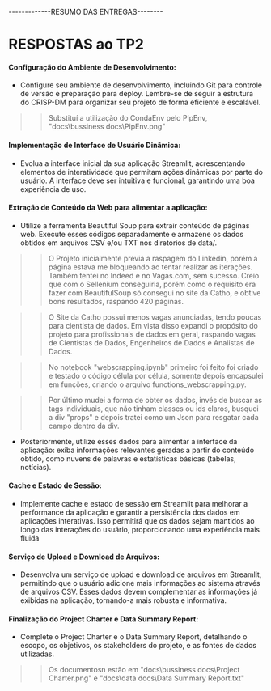 -------------RESUMO DAS ENTREGAS--------

# RESPOSTAS ao TP2
#### Configuração do Ambiente de Desenvolvimento:
  * Configure seu ambiente de desenvolvimento, incluindo Git para controle de versão e preparação para deploy. Lembre-se de seguir a estrutura do CRISP-DM para organizar seu projeto de forma eficiente e escalável.
  
  >> Substituí a utilização do CondaEnv pelo PipEnv, "docs\bussiness docs\PipEnv.png"

#### Implementação de Interface de Usuário Dinâmica:
  * Evolua a interface inicial da sua aplicação Streamlit, acrescentando elementos de interatividade que permitam ações dinâmicas por parte do usuário. A interface deve ser intuitiva e funcional, garantindo uma boa experiência de uso.
  

#### Extração de Conteúdo da Web para alimentar a aplicação:
  * Utilize a ferramenta Beautiful Soup para extrair conteúdo de páginas web. Execute esses códigos separadamente e armazene os dados obtidos em arquivos CSV e/ou TXT nos diretórios de data/.
  
  >> O Projeto inicialmente previa a raspagem do Linkedin, porém a página estava me bloqueando ao tentar realizar as iterações. Também tentei no Indeed e no Vagas.com, sem sucesso. Creio que com o Sellenium conseguiria, porém como o requisito era fazer com BeautifulSoup só consegui no site da Catho, e obtive bons resultados, raspando 420 páginas.

  >> O Site da Catho possui menos vagas anunciadas, tendo poucas para cientista de dados. Em vista disso expandi o propósito do projeto para profissionais de dados em geral, raspando vagas de Cientistas de Dados, Engenheiros de Dados e Analistas de Dados.

  >> No notebook "webscrapping.ipynb" primeiro foi feito foi criado e testado o código célula por célula, somente depois encapsulei em funções, criando o arquivo functions_webscrapping.py.

  >> Por último mudei a forma de obter os dados, invés de buscar as tags individuais, que não tinham classes ou ids claros, busquei a div "props" e depois tratei como um Json para resgatar cada campo dentro da div.

  * Posteriormente, utilize esses dados para alimentar a interface da aplicação: exiba informações relevantes geradas a partir do conteúdo obtido, como nuvens de palavras e estatísticas básicas (tabelas, notícias).
  
#### Cache e Estado de Sessão:
  * Implemente cache e estado de sessão em Streamlit para melhorar a performance da aplicação e garantir a persistência dos dados em aplicações interativas. Isso permitirá que os dados sejam mantidos ao longo das interações do usuário, proporcionando uma experiência mais fluida
  
#### Serviço de Upload e Download de Arquivos:
  * Desenvolva um serviço de upload e download de arquivos em Streamlit, permitindo que o usuário adicione mais informações ao sistema através de arquivos CSV. Esses dados devem complementar as informações já exibidas na aplicação, tornando-a mais robusta e informativa.
  
#### Finalização do Project Charter e Data Summary Report:
  * Complete o Project Charter e o Data Summary Report, detalhando o escopo, os objetivos, os stakeholders do projeto, e as fontes de dados utilizadas. 
  >> Os documentosn estão em "docs\bussiness docs\Project Charter.png" e "docs\data docs\Data Summary Report.txt"
